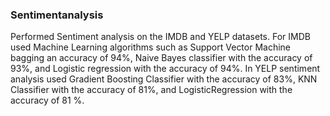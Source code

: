### Sentimentanalysis

Performed Sentiment analysis on the IMDB and YELP datasets. For IMDB used Machine Learning algorithms such as Support Vector Machine bagging an accuracy of 94%, Naive Bayes classifier with the accuracy of 93%, and Logistic regression with the accuracy of 94%. In YELP sentiment analysis used Gradient Boosting Classifier with the accuracy of 83%, KNN Classifier with the accuracy of 81%, and LogisticRegression with the accuracy of 81 %.
